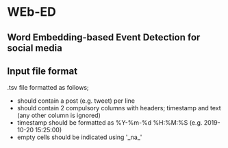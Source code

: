# WEb-ED
## Word Embedding-based Event Detection for social media

## Input file format
.tsv file formatted as follows;
- should contain a post (e.g. tweet) per line
- should contain 2 compulsory columns with headers; timestamp and text (any other column is ignored)
- timestamp should be formatted as %Y-%m-%d %H:%M:%S (e.g. 2019-10-20 15:25:00)
- empty cells should be indicated using '\_na\_'




